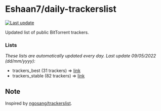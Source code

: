 
# Eshaan7/daily-trackerslist 

[![Last update](https://img.shields.io/badge/Last%20update-09/05/2022-blue.svg)](#)

Updated list of public BitTorrent trackers.

### Lists
*These lists are automatically updated every day. Last update 09/05/2022 (_dd/mm/yyyy_):*

* trackers_best (31 trackers) => [link](https://raw.githubusercontent.com/eshaan7/daily-trackerslist/master/trackers_best.txt)
* trackers_stable (82 trackers) => [link](https://raw.githubusercontent.com/eshaan7/daily-trackerslist/master/trackers_stable.txt)

## Note

Inspired by [ngosang/trackerslist](https://github.com/ngosang/trackerslist).
